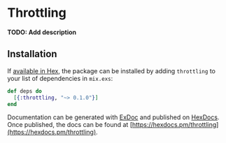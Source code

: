 # Throttling

**TODO: Add description**

## Installation

If [available in Hex](https://hex.pm/docs/publish), the package can be installed
by adding `throttling` to your list of dependencies in `mix.exs`:

```elixir
def deps do
  [{:throttling, "~> 0.1.0"}]
end
```

Documentation can be generated with [ExDoc](https://github.com/elixir-lang/ex_doc)
and published on [HexDocs](https://hexdocs.pm). Once published, the docs can
be found at [https://hexdocs.pm/throttling](https://hexdocs.pm/throttling).

